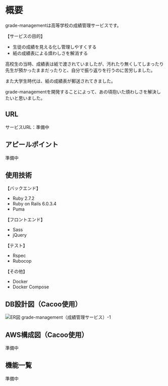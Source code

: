 # 概要
grade-managementは高等学校の成績管理サービスです。

【サービスの目的】

- 生徒の成績を見える化し管理しやすくする
- 紙の成績表による煩わしさを解消する

高校生の当時、成績表は紙で渡されていましたが、汚れたり無くしてしまったり先生が預かったままだったりと、自分で振り返りを行うのに苦労しました。

また大学生時代は、紙の成績表が郵送されてきました。

grade-managementを開発することによって、あの頃抱いた煩わしさを解決したいと思いました。

## URL
サービスURL：準備中

## アピールポイント
準備中

## 使用技術
【バックエンド】
- Ruby 2.7.2
- Ruby on Rails 6.0.3.4
- Puma

【フロントエンド】
- Sass
- jQuery

【テスト】
- Rspec
- Rubocop

【その他】
- Docker
- Docker Compose

## DB設計図（Cacoo使用）
![ER図 grade-management（成績管理サービス）-1](https://user-images.githubusercontent.com/47108632/106621155-9fd5b180-65b5-11eb-9091-995e9d5711bb.png)

## AWS構成図（Cacoo使用）
準備中

## 機能一覧
準備中